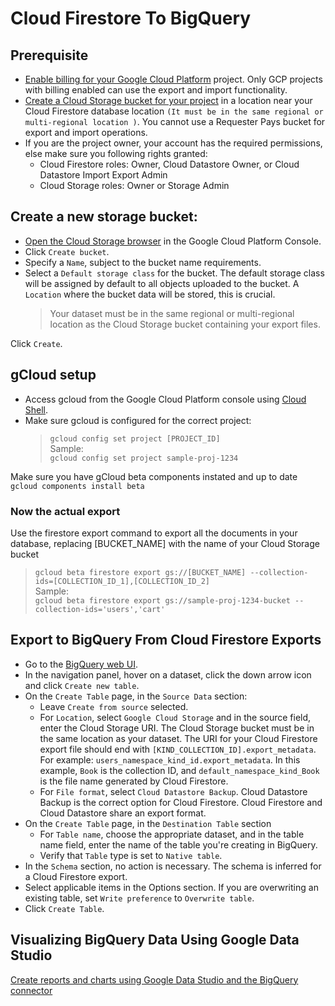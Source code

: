 # Cloud Firestore To BigQuery
## Prerequisite
* [Enable billing for your Google Cloud Platform](https://cloud.google.com/billing/docs/how-to/modify-project) project. Only GCP projects with billing enabled can use the export and import functionality.
* [Create a Cloud Storage bucket for your project](https://github.com/rench9/Firestore-To-BigQuery#create-a-new-storage-bucket) in a location near your Cloud Firestore database location `(It must be in the same regional or multi-regional location )`. You cannot use a Requester Pays bucket for export and import operations.
* If you are the project owner, your account has the required permissions, else make sure you following rights granted:
  * Cloud Firestore roles: Owner, Cloud Datastore Owner, or Cloud Datastore Import Export Admin
  * Cloud Storage roles: Owner or Storage Admin

## Create a new storage bucket:
* [Open the Cloud Storage browser](https://console.cloud.google.com/storage/browser?_ga=2.67414481.-1186296064.1537376599&_gac=1.45420560.1544978012.EAIaIQobChMI1LWQ4eCk3wIVzDUrCh2HuQk2EAAYASAAEgLEFPD_BwE) in the Google Cloud Platform Console.
* Click `Create bucket`.
* Specify a `Name`, subject to the bucket name requirements.
* Select a `Default storage class` for the bucket. The default storage class will be assigned by default to all objects uploaded to the bucket.
A `Location` where the bucket data will be stored, this is crucial.
   > Your dataset must be in the same regional or multi-regional location as the Cloud Storage bucket containing your export files.

Click `Create`.

## gCloud setup
* Access gcloud from the Google Cloud Platform console using [Cloud Shell](https://cloud.google.com/shell/).
* Make sure gcloud is configured for the correct project:   
  >```gcloud config set project [PROJECT_ID]```  
  > Sample:  
  >```gcloud config set project sample-proj-1234```  

Make sure you have gCloud beta components instated and up to date  
```gcloud components install beta```

### Now the actual export
Use the firestore export command to export all the documents in your database, replacing [BUCKET_NAME] with the name of your Cloud Storage bucket  
>```gcloud beta firestore export gs://[BUCKET_NAME] --collection-ids=[COLLECTION_ID_1],[COLLECTION_ID_2]```  
>Sample:  
>```gcloud beta firestore export gs://sample-proj-1234-bucket --collection-ids='users','cart'```  

## Export to BigQuery From Cloud Firestore Exports
* Go to the [BigQuery web UI](https://bigquery.cloud.google.com/).
* In the navigation panel, hover on a dataset, click the down arrow icon and click `Create new table`.
* On the `Create Table` page, in the `Source Data` section:
  * Leave `Create from source` selected.
  * For `Location`, select `Google Cloud Storage` and in the source field, enter the Cloud Storage URI. The Cloud Storage bucket must be in the same location as your dataset. The URI for your Cloud Firestore export file should end with `[KIND_COLLECTION_ID].export_metadata`. For example: `users_namespace_kind_id.export_metadata`. In this example, `Book` is the collection ID, and `default_namespace_kind_Book` is the file name generated by Cloud Firestore.
  * For `File format`, select `Cloud Datastore Backup`. Cloud Datastore Backup is the correct option for Cloud Firestore. Cloud Firestore and Cloud Datastore share an export format.
* On the `Create Table` page, in the `Destination Table` section
  * For `Table name`, choose the appropriate dataset, and in the table name field, enter the name of the table you're creating in BigQuery.
  * Verify that `Table` type is set to `Native table`.
* In the `Schema` section, no action is necessary. The schema is inferred for a Cloud Firestore export.
* Select applicable items in the Options section. If you are overwriting an existing table, set `Write preference` to `Overwrite table`.
* Click `Create Table`.

## Visualizing BigQuery Data Using Google Data Studio
[Create reports and charts using Google Data Studio and the BigQuery connector](https://cloud.google.com/bigquery/docs/visualize-data-studio#create_reports_and_charts_using_google_data_studio_and_the_bigquery_connector)
